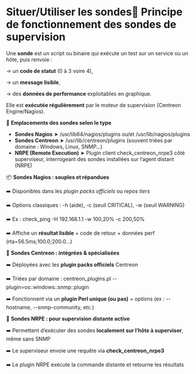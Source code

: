 # Situer/Utiliser les sondes🔧 **Principe de fonctionnement des sondes de supervision**

Une **sonde** est un script ou binaire qui exécute un test sur un service ou un hôte, puis renvoie :

→ un **code de statut** (0 à 3 voire 4),

→ un **message lisible**,

→ des **données de performance** exploitables en graphique.

Elle est **exécutée régulièrement** par le moteur de supervision (Centreon Engine/Nagios).



📁 **Emplacements des sondes selon le type**

- **Sondes Nagios** ➤ /usr/lib64/nagios/plugins ou/et /usr/lib/nagios/plugins
- **Sondes Centreon** ➤ /usr/lib/centreon/plugins (souvent triées par domaine : Windows, Linux, SNMP…)
- **NRPE (Remote Execution)** ➤ Plugin client check_centreon_nrpe3 côté superviseur, interrogeant des sondes installées sur l’agent distant (NRPE)





📦 **Sondes Nagios : souples et répandues**

➡️ Disponibles dans les *plugin packs officiels* ou *repos tiers*

➡️ Options classiques : -h (aide), -c (seuil CRITICAL), -w (seuil WARNING)

➡️ Ex : check_ping -H 192.168.1.1 -w 100,20% -c 200,50%

➡️ Affiche un **résultat lisible** + code de retour + données perf (rta=56.5ms;100.0;200.0...)



🧪 **Sondes Centreon : intégrées & spécialisées**

➡️ Déployées avec les **plugin packs officiels** Centreon

➡️ Triées par domaine : centreon_plugins.pl --plugin=os::windows::snmp::plugin

➡️ Fonctionnent via un **plugin Perl unique (ou pas)** + options (ex : --hostname, --snmp-community, etc.)



📡 **Sondes NRPE : pour supervision distante active**

➡️ Permettent d’exécuter des sondes **localement sur l’hôte à superviser**, même sans SNMP

➡️ Le superviseur envoie une requête via **check_centreon_nrpe3**

➡️ Le plugin NRPE exécute la commande distante et retourne les résultats
